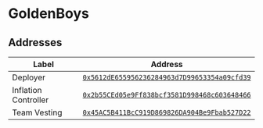 # GoldenBoys

## Addresses

| Label | Address |
|---|---|
| Deployer | [`0x5612dE655956236284963d7D99653354a09cfd39`](https://basescan.org/address/0x5612de655956236284963d7d99653354a09cfd39) |
| Inflation Controller | [`0x2b55CEd05e9Ff838bcf3581D998468c603648466`](https://basescan.org/address/0x2b55ced05e9ff838bcf3581d998468c603648466) |
| Team Vesting | [`0x45AC5B411BcC919D869826DA904Be9Fbab527D22`](https://basescan.org/address/0x45ac5b411bcc919d869826da904be9fbab527d22) |
